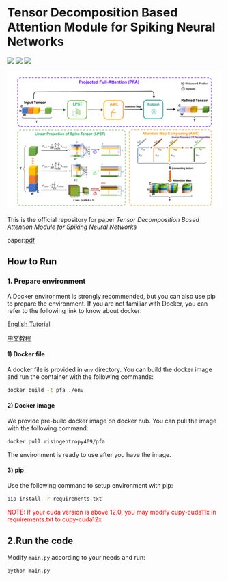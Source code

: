 # Tensor Decomposition Based Attention Module for Spiking Neural Networks
![](https://img.shields.io/badge/docker_image-√-green)
![](https://img.shields.io/badge/docker_file-√-green)
![](https://img.shields.io/badge/pip-√-green)

![img.png](img.png)


This is the official repository for paper *Tensor Decomposition Based Attention Module for Spiking Neural Networks* 

paper:[pdf](https://arxiv.org/pdf/2310.14576.pdf)


## How to Run

### 1. Prepare environment
A Docker environment is strongly recommended, but you can also use pip to prepare the environment.
If you are not familiar with Docker, you can refer to the following link to know about docker:

[English Tutorial](https://towardsdatascience.com/build-and-run-a-docker-container-for-your-machine-learning-model-60209c2d7a7f)

[中文教程](https://zhuanlan.zhihu.com/p/31772428)
#### 1) Docker file
A docker file is provided in `env` directory. You can build the docker image and run the container with the following commands:

```bash
docker build -t pfa ./env
```

#### 2) Docker image
We provide pre-build docker image on docker hub. You can pull the image with the following command:

```bash
docker pull risingentropy409/pfa
```
The environment is ready to use after you have the image.

#### 3) pip
Use the following command to setup environment with pip:

```bash
pip install -r requirements.txt
```
<font color="red">NOTE: If your cuda version is above 12.0, you may modify cupy-cuda11x in requirements.txt to cupy-cuda12x</font>

## 2.Run the code
Modify `main.py` according to your needs and run:
```bash
python main.py
```
